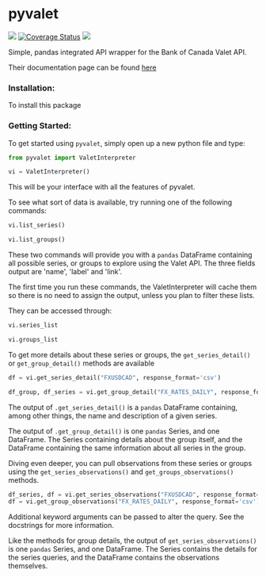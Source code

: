 # pyvalet
![](https://travis-ci.com/tylercroberts/pyvalet.svg?branch=master)
[![Coverage Status](https://coveralls.io/repos/github/tylercroberts/pyvalet/badge.svg?branch=master)](https://coveralls.io/github/tylercroberts/pyvalet?branch=master)
![](https://img.shields.io/badge/Python-3.6%2C%203.7-blue)

Simple, pandas integrated API wrapper for the Bank of Canada Valet API.

Their documentation page can be found [here](https://www.bankofcanada.ca/valet/docs)

### Installation:
To install this package

### Getting Started:

To get started using `pyvalet`, simply open up a new python file and type:
```python
from pyvalet import ValetInterpreter

vi = ValetInterpreter()
```

This will be your interface with all the features of pyvalet.

To see what sort of data is available, try running one of the following commands:

```python
vi.list_series()

vi.list_groups()
```

These two commands will provide you with a `pandas` DataFrame containing all possible series, 
or groups to explore using the Valet API. The three fields output are 'name', 'label' and 'link'.

The first time you run these commands, the ValetInterpreter will cache them 
so there is no need to assign the output, unless you plan to filter these lists.

They can be accessed through:
```python
vi.series_list

vi.groups_list
```


To get more details about these series or groups, the `get_series_detail()` 
or `get_group_detail()` methods are available
```python
df = vi.get_series_detail("FXUSDCAD", response_format='csv')

df_group, df_series = vi.get_group_detail("FX_RATES_DAILY", response_format='csv')
```

The output of `.get_series_detail()` is  a `pandas` DataFrame containing, among other things, 
the name and description of a given series.

The output of `.get_group_detail()` is one `pandas` Series, and one DataFrame. The Series containing details
about the group itself, and the DataFrame containing the same information about all series in the group.

Diving even deeper, you can pull observations from these series or groups using the `get_series_observations()`
and `get_groups_observations()` methods.

```python
df_series, df = vi.get_series_observations("FXUSDCAD", response_format='csv')
df = vi.get_group_observations("FX_RATES_DAILY", response_format='csv')
```

Additional keyword arguments can be passed to alter the query. See the docstrings for more information.

Like the methods for group details, the output of `get_series_observations()` is one `pandas` Series, 
and one DataFrame. The Series contains the details for the series queries, 
and the DataFrame contains the observations themselves.